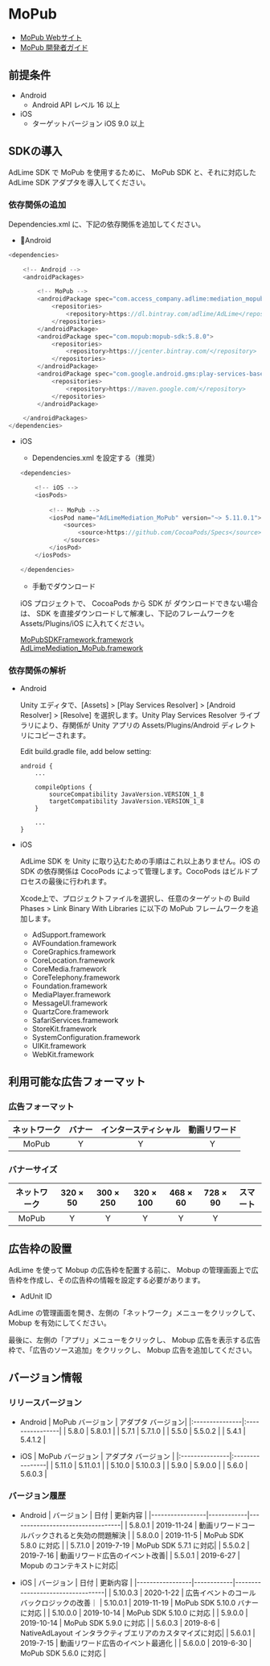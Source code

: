# MoPub
- [MoPub Webサイト](https://app.mopub.com/apps)
- [MoPub 開発者ガイド](https://developers.mopub.com/publishers/unity/get-started/)

## 前提条件
- Android
    - Android API レベル 16 以上
- iOS
    - ターゲットバージョン iOS 9.0 以上

## SDKの導入
AdLime SDK で MoPub を使用するために、 MoPub SDK と、それに対応した AdLime SDK アダプタを導入してください。

### 依存関係の追加
Dependencies.xml に、下記の依存関係を追加してください。
- Android
```csharp
<dependencies>

    <!-- Android -->
    <androidPackages>

        <!-- MoPub -->
        <androidPackage spec="com.access_company.adlime:mediation_mopub:5.8.0.2">
            <repositories>
                <repository>https://dl.bintray.com/adlime/AdLime</repository>
            </repositories>
        </androidPackage>
        <androidPackage spec="com.mopub:mopub-sdk:5.8.0">
            <repositories>
                <repository>https://jcenter.bintray.com/</repository>
            </repositories>
        </androidPackage>
        <androidPackage spec="com.google.android.gms:play-services-basement:16.1.0">
            <repositories>
                <repository>https://maven.google.com/</repository>
            </repositories>
        </androidPackage>

    </androidPackages>
</dependencies>
```

- iOS
    - Dependencies.xml を設定する（推奨）
    ```csharp
    <dependencies>

        <!-- iOS -->
        <iosPods>
        
            <!-- MoPub -->
            <iosPod name="AdLimeMediation_MoPub" version="~> 5.11.0.1">
                <sources>
                    <source>https://github.com/CocoaPods/Specs</source>
                </sources>
            </iosPod>
        </iosPods>

    </dependencies>
    ```

    - 手動でダウンロード
    
    iOS プロジェクトで、 CocoaPods から SDK が ダウンロードできない場合は、 SDK を直接ダウンロードして解凍し、下記のフレームワークを Assets/Plugins/iOS に入れてください。
    
    [MoPubSDKFramework.framework](https://github.com/mopub/mopub-ios-sdk/releases/download/5.11.0/mopub-framework-5.11.0.zip)<br>
    [AdLimeMediation_MoPub.framework](https://github.com/Ham-mer/AdLime-iOS-Pub/raw/master/DownloadZip/AdLimeMediation_MoPub/5.11.0.2.zip)

### 依存関係の解析
- Android

    Unity エディタで、[Assets] > [Play Services Resolver] > [Android Resolver] > [Resolve] を選択します。Unity Play Services Resolver ライブラリにより、存関係が Unity アプリの Assets/Plugins/Android ディレクトリにコピーされます。

    Edit build.gradle file, add below setting:
    ```
    android {
        ...

        compileOptions {
            sourceCompatibility JavaVersion.VERSION_1_8
            targetCompatibility JavaVersion.VERSION_1_8
        }
        
        ...
    }
    ```

- iOS

    AdLime SDK を Unity に取り込むための手順はこれ以上ありません。iOS の SDK の依存関係は CocoPods によって管理します。CocoPods はビルドプロセスの最後に行われます。

    Xcode上で、プロジェクトファイルを選択し、任意のターゲットの Build Phases > Link Binary With Libraries に以下の MoPub フレームワークを追加します。

    - AdSupport.framework
    - AVFoundation.framework
    - CoreGraphics.framework
    - CoreLocation.framework
    - CoreMedia.framework
    - CoreTelephony.framework
    - Foundation.framework
    - MediaPlayer.framework
    - MessageUI.framework
    - QuartzCore.framework
    - SafariServices.framework
    - StoreKit.framework
    - SystemConfiguration.framework
    - UIKit.framework
    - WebKit.framework

## 利用可能な広告フォーマット

### 広告フォーマット
|ネットワーク|バナー  |インタースティシャル        |動画リワード|
|:-----:|:----:|:----------:|:------:|
|MoPub  |Y     | Y          |Y       |

### バナーサイズ
|ネットワーク  |320 × 50  |300 × 250   |320 × 100  |468 × 60  |728 × 90  |スマート    |
|:-------:|:------:|:--------:|:-------:|:------:|:------:|:-------:|
|MoPub    |Y       |Y         |Y        |Y       |Y       |         |

## 広告枠の設置
AdLime を使って Mobup の広告枠を配置する前に、 Mobup の管理画面上で広告枠を作成し、その広告枠の情報を設定する必要があります。
- AdUnit ID

AdLime の管理画面を開き、左側の「ネットワーク」メニューをクリックして、 Mobup を有効にしてください。

最後に、左側の「アプリ」メニューをクリックし、 Mobup 広告を表示する広告枠で、「広告のソース追加」をクリックし、 Mobup 広告を追加してください。

## バージョン情報

### リリースバージョン
- Android
    | MoPub バージョン  | アダプタ バージョン|
    |:---------------|:----------------|
    | 5.8.0          | 5.8.0.1         |
    | 5.7.1          | 5.7.1.0         |
    | 5.5.0          | 5.5.0.2         |
    | 5.4.1          | 5.4.1.2         |

- iOS
    | MoPub バージョン  | アダプタ バージョン |
    |:---------------|:----------------|
    | 5.11.0         | 5.11.0.1        |
    | 5.10.0         | 5.10.0.3        |
    | 5.9.0          | 5.9.0.0         |
    | 5.6.0          | 5.6.0.3         |

### バージョン履歴
- Android
    | バージョン        | 日付       | 更新内容                     |
    |-----------------|------------|----------------------------------|
    | 5.8.0.1         | 2019-11-24 | 動画リワードコールバックされると失効の問題解決 |
    | 5.8.0.0         | 2019-11-5  | MoPub SDK 5.8.0 に対応 |
    | 5.7.1.0         | 2019-7-19  | MoPub SDK 5.7.1 に対応|
    | 5.5.0.2         | 2019-7-16  | 動画リワード広告のイベント改善|
    | 5.5.0.1         | 2019-6-27  | Mopub のコンテキストに対応|

- iOS
    | バージョン        | 日付       | 更新内容                    |
    |-----------------|------------|----------------------------------|
    | 5.10.0.3        | 2020-1-22  | 広告イベントのコールバックロジックの改善｜
    | 5.10.0.1        | 2019-11-19 | MoPub SDK 5.10.0 バナー に対応 |
    | 5.10.0.0        | 2019-10-14 | MoPub SDK 5.10.0 に対応 |
    | 5.9.0.0         | 2019-10-14 | MoPub SDK 5.9.0 に対応 |
    | 5.6.0.3         | 2019-8-6   | NativeAdLayout インタラクティブエリアのカスタマイズに対応|
    | 5.6.0.1         | 2019-7-15  | 動画リワード広告のイベント最適化    |
    | 5.6.0.0         | 2019-6-30  | MoPub SDK 5.6.0 に対応 |
